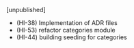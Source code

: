 [unpublished]

- (HI-38) Implementation of ADR files
- (HI-53) refactor categories module
- (HI-44) building seeding for categories
